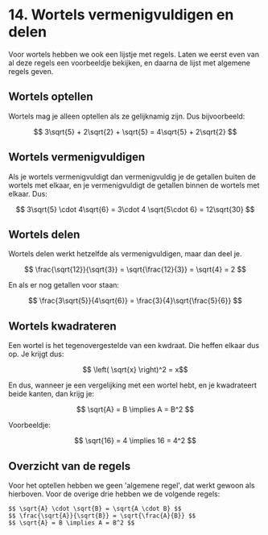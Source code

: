 # 14. Wortels vermenigvuldigen en delen

Voor wortels hebben we ook een lijstje met regels. Laten we eerst even van al deze regels een voorbeeldje bekijken, en daarna de lijst met algemene regels geven.

## Wortels optellen
Wortels mag je alleen optellen als ze gelijknamig zijn. Dus bijvoorbeeld:

$$ 3\sqrt{5} + 2\sqrt{2} + \sqrt{5} = 4\sqrt{5} + 2\sqrt{2} $$

## Wortels vermenigvuldigen
Als je wortels vermenigvuldigt dan vermenigvuldig je de getallen buiten de wortels met elkaar, en je vermenigvuldigt de getallen binnen de wortels met elkaar. Dus:

$$ 3\sqrt{5} \cdot 4\sqrt{6} = 3\cdot 4 \sqrt{5\cdot 6} = 12\sqrt{30} $$

## Wortels delen
Wortels delen werkt hetzelfde als vermenigvuldigen, maar dan deel je.

$$ \frac{\sqrt{12}}{\sqrt{3}} = \sqrt{\frac{12}{3}} = \sqrt{4} = 2 $$

En als er nog getallen voor staan:

$$ \frac{3\sqrt{5}}{4\sqrt{6}} = \frac{3}{4}\sqrt{\frac{5}{6}} $$

## Wortels kwadrateren
Een wortel is het tegenovergestelde van een kwdraat. Die heffen elkaar dus op. Je krijgt dus:

$$ \left( \sqrt{x} \right)^2 = x$$

En dus, wanneer je een vergelijking met een wortel hebt, en je kwadrateert beide kanten, dan krijg je:

$$ \sqrt{A} = B \implies A = B^2 $$

Voorbeeldje:

$$ \sqrt{16} = 4 \implies 16 = 4^2 $$

## Overzicht van de regels
Voor het optellen hebben we geen 'algemene regel', dat werkt gewoon als hierboven. Voor de overige drie hebben we de volgende regels:

```{note} Drie regels voor wortels
$$ \sqrt{A} \cdot \sqrt{B} = \sqrt{A \cdot B} $$
$$ \frac{\sqrt{A}}{\sqrt{B}} = \sqrt{\frac{A}{B}} $$
$$ \sqrt{A} = B \implies A = B^2 $$
```


